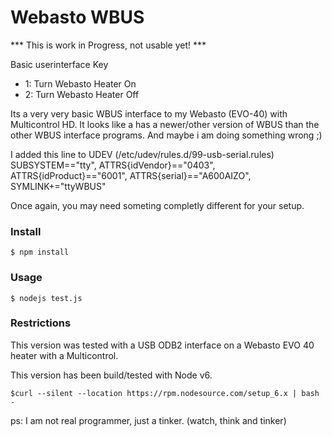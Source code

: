 # Webasto WBUS

*** This is work in Progress, not usable yet! ***

Basic userinterface
 Key 
  - 1: Turn Webasto Heater On
  - 2: Turn Webasto Heater Off

Its a very very basic WBUS interface to my Webasto (EVO-40) with Multicontrol HD.
It looks like a has a newer/other version of WBUS than the other WBUS interface programs.
And maybe i am doing something wrong ;) 

I added this line to UDEV (/etc/udev/rules.d/99-usb-serial.rules)   
SUBSYSTEM=="tty", ATTRS{idVendor}=="0403", ATTRS{idProduct}=="6001", ATTRS{serial}=="A600AIZO", SYMLINK+="ttyWBUS"

Once again, you may need someting completly different for your setup.

### Install

```
$ npm install 
```

### Usage

```
$ nodejs test.js
```

### Restrictions

This version was tested with a USB ODB2 interface on a Webasto EVO 40 heater with a Multicontrol.

This version has been build/tested with Node v6.
```
$curl --silent --location https://rpm.nodesource.com/setup_6.x | bash -
```

ps: I am not real programmer, just a tinker. (watch, think and tinker)
